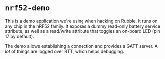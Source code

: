 # `nrf52-demo`

This is a demo application we're using when hacking on Rubble. It runs on any
chip in the nRF52 family.
It exposes a dummy read-only battery service attribute, as well as a read/write attribute that
toggles an on-board LED (pin 17 by default).

The demo allows establishing a connection and provides a GATT server. A *lot*
of things are logged over RTT, which helps debugging.

